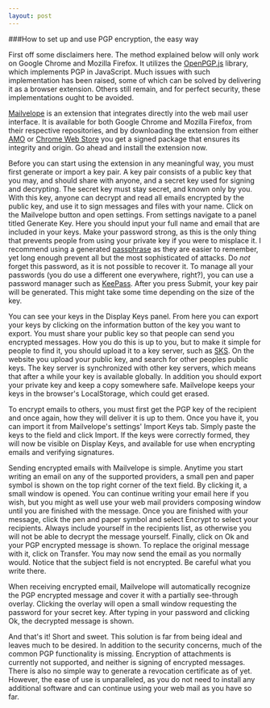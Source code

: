 ```yaml
---
layout: post
---
```

###How to set up and use PGP encryption, the easy way

First off some disclaimers here. The method explained below will only work on Google Chrome and Mozilla Firefox. It utilizes the [OpenPGP.js] library, which implements PGP in JavaScript. Much issues with such implementation has been raised, some of which can be solved by delivering it as a browser extension. Others still remain, and for perfect security, these implementations ought to be avoided.

[Mailvelope] is an extension that integrates directly into the web mail user interface. It is available for both Google Chrome and Mozilla Firefox, from their respective repositories, and by downloading the extension from either [AMO] or [Chrome Web Store] you get a signed package that ensures its integrity and origin. Go ahead and install the extension now.

Before you can start using the extension in any meaningful way, you must first generate or import a key pair. A key pair consists of a public key that you may, and should share with anyone, and a secret key used for signing and decrypting. The secret key must stay secret, and known only by you. With this key, anyone can decrypt and read all emails encrypted by the public key, and use it to sign messages and files with your name. Click on the Mailvelope button and open settings. From settings navigate to a panel titled Generate Key. Here you should input your full name and email that are included in your keys. Make your password strong, as this is the only thing that prevents people from using your private key if you were to misplace it. I recommend using a generated [passphrase] as they are easier to remember, yet long enough prevent all but the most sophisticated of attacks. Do _not_ forget this password, as it is not possible to recover it. To manage all your passwords (you do use a different one everywhere, right?), you can use a password manager such as [KeePass]. After you press Submit, your key pair will be generated. This might take some time depending on the size of the key.

You can see your keys in the Display Keys panel. From here you can export your keys by clicking on the information button of the key you want to export. You must share your public key so that people can send you encrypted messages. How you do this is up to you, but to make it simple for people to find it, you should upload it to a key server, such as [SKS]. On the website you upload your public key, and search for other peoples public keys. The key server is synchronized with other key servers, which means that after a while your key is available globally. In addition you should export your private key and keep a copy somewhere safe. Mailvelope keeps your keys in the browser's LocalStorage, which could get erased.

To encrypt emails to others, you must first get the PGP key of the recipient and once again, how they will deliver it is up to them. Once you have it, you can import it from Mailvelope's settings' Import Keys tab. Simply paste the keys to the field and click Import. If the keys were correctly formed, they will now be visible on Display Keys, and available for use when encrypting emails and verifying signatures.

Sending encrypted emails with Mailvelope is simple. Anytime you start writing an email on any of the supported providers, a small pen and paper symbol is shown on the top right corner of the text field. By clicking it, a small window is opened. You can continue writing your email here if you wish, but you might as well use your web mail providers composing window until you are finished with the message. Once you are finished with your message, click the pen and paper symbol and select Encrypt to select your recipients. Always include yourself in the recipients list, as otherwise you will not be able to decrypt the message yourself. Finally, click on Ok and your PGP encrypted message is shown. To replace the original message with it, click on Transfer. You may now send the email as you normally would. Notice that the subject field is not encrypted. Be careful what you write there.

When receiving encrypted email, Mailvelope will automatically recognize the PGP encrypted message and cover it with a partially see-through overlay. Clicking the overlay will open a small window requesting the password for your secret key. After typing in your password and clicking Ok, the decrypted message is shown.

And that's it! Short and sweet. This solution is far from being ideal and leaves much to be desired. In addition to the security concerns, much of the common PGP functionality is missing. Encryption of attachments is currently not supported, and neither is signing of encrypted messages. There is also no simple way to generate a revocation certificate as of yet. However, the ease of use is unparalleled, as you do not need to install any additional software and can continue using your web mail as you have so far.

[OpenPGP.js]: http://openpgpjs.org/
[Mailvelope]: https://www.mailvelope.com/
[KeePass]: http://keepass.info/
[SKS]: https://sks-keyservers.net/
[AMO]: https://addons.mozilla.org/
[Chrome Web Store]: https://chrome.google.com/webstore
[passphrase]: http://world.std.com/~reinhold/diceware.html

